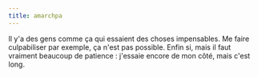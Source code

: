 ```yaml
---
title: amarchpa
---
```


Il y'a des gens comme ça qui essaient des choses impensables. Me faire
culpabiliser par exemple, ça n'est pas possible. Enfin si, mais il faut
vraiment beaucoup de patience : j'essaie encore de mon côté, mais c'est long.

